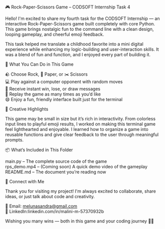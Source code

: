 🎮 Rock-Paper-Scissors Game – CODSOFT Internship Task 4

Hello! I'm excited to share my fourth task for the CODSOFT Internship — an interactive Rock-Paper-Scissors game built completely with core Python. This game brings nostalgic fun to the command line with a clean design, looping gameplay, and cheerful emoji feedback.

This task helped me translate a childhood favorite into a mini digital experience while enhancing my logic-building and user-interaction skills. It was a blend of fun and function, and I enjoyed every part of building it.

🧠 What You Can Do in This Game

🪨 Choose Rock, 📄 Paper, or ✂️ Scissors  
💻 Play against a computer opponent with random moves  
🎉 Receive instant win, lose, or draw messages  
🔁 Replay the game as many times as you’d like  
😄 Enjoy a fun, friendly interface built just for the terminal

🎨 Creative Highlights

This game may be small in size but it’s rich in interactivity. From colorless input lines to playful emoji results, I worked on making this terminal game feel lighthearted and enjoyable. I learned how to organize a game into reusable functions and give clear feedback to the user through meaningful prompts.

📦 What’s Included in This Folder

main.py – The complete source code of the game  
rps_demo.mp4 – (Coming soon) A quick demo video of the gameplay  
README.md – The document you’re reading now

💌 Connect with Me

Thank you for visiting my project! I'm always excited to collaborate, share ideas, or just talk about code and creativity.

📧 Email: melunasandra@gmail.com  
🔗 LinkedIn:linkedin.com/in/malini-m-57370932b 

Wishing you many wins — both in this game and your coding journey 🎯🧩
